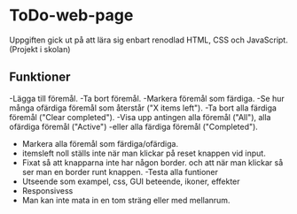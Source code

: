 # ToDo-web-page
Uppgiften gick ut på att lära sig enbart renodlad HTML, CSS och JavaScript. 
(Projekt i skolan)
## Funktioner
-Lägga till föremål.
-Ta bort föremål.
-Markera föremål som färdiga.
-Se hur många ofärdiga föremål som återstår ("X items left").
-Ta bort alla färdiga föremål ("Clear completed").
-Visa upp antingen alla föremål ("All"), alla ofärdiga föremål ("Active") 
-eller alla färdiga föremål ("Completed").
- Markera alla föremål som färdiga/ofärdiga.
- itemsleft noll ställs inte när man klickar på reset knappen vid input.
- Fixat så att knapparna inte har någon border. och att när man klickar så ser man en border runt knappen.
-Testa alla funtioner
- Utseende som exampel, css, GUI beteende, ikoner, effekter
- Responsivess
- Man kan inte mata in en tom sträng eller med mellanrum.
    
